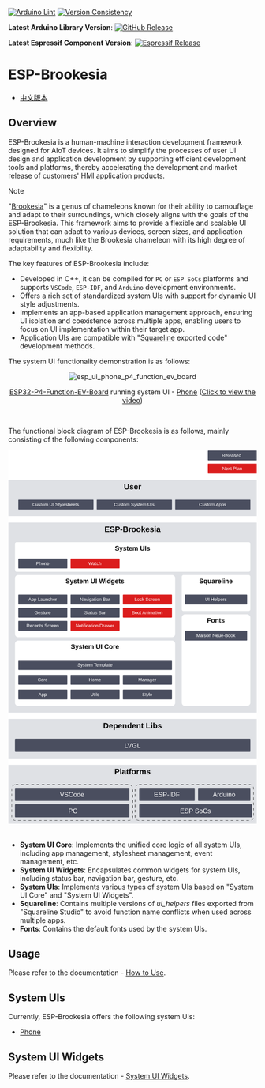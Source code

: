 [![Arduino Lint](https://github.com/espressif/esp-brookesia/actions/workflows/arduino_lint.yml/badge.svg)](https://github.com/espressif/esp-brookesia/actions/workflows/arduino_lint.yml) [![Version Consistency](https://github.com/espressif/esp-brookesia/actions/workflows/check_lib_versions.yml/badge.svg)](https://github.com/espressif/esp-brookesia/actions/workflows/check_lib_versions.yml)

**Latest Arduino Library Version**: [![GitHub Release](https://img.shields.io/github/v/release/espressif/esp-brookesia)](https://github.com/espressif/esp-brookesia/releases)

**Latest Espressif Component Version**: [![Espressif Release](https://components.espressif.com/components/espressif/esp-brookesia/badge.svg)](https://components.espressif.com/components/espressif/esp-brookesia)

# ESP-Brookesia

* [中文版本](./README_CN.md)

## Overview

ESP-Brookesia is a human-machine interaction development framework designed for AIoT devices. It aims to simplify the processes of user UI design and application development by supporting efficient development tools and platforms, thereby accelerating the development and market release of customers' HMI application products.

> [!NOTE]
> "[Brookesia](https://en.wikipedia.org/wiki/Brookesia)" is a genus of chameleons known for their ability to camouflage and adapt to their surroundings, which closely aligns with the goals of the ESP-Brookesia. This framework aims to provide a flexible and scalable UI solution that can adapt to various devices, screen sizes, and application requirements, much like the Brookesia chameleon with its high degree of adaptability and flexibility.

The key features of ESP-Brookesia include:

- Developed in C++, it can be compiled for `PC` or `ESP SoCs` platforms and supports `VSCode`, `ESP-IDF`, and `Arduino` development environments.
- Offers a rich set of standardized system UIs with support for dynamic UI style adjustments.
- Implements an app-based application management approach, ensuring UI isolation and coexistence across multiple apps, enabling users to focus on UI implementation within their target app.
- Application UIs are compatible with "[Squareline](https://squareline.io/) exported code" development methods.

The system UI functionality demonstration is as follows:

<p align="center">
<img src="https://dl.espressif.com/AE/esp-dev-kits/esp_ui_phone_p4_function_ev_board_1024_600_2.gif" alt ="esp_ui_phone_p4_function_ev_board">
</p>

<p align="center">
<a href="https://docs.espressif.com/projects/esp-dev-kits/en/latest/esp32p4/esp32-p4-function-ev-board/index.html">ESP32-P4-Function-EV-Board</a> running system UI - <a href="./docs/system_ui_phone_CN.md">Phone</a>
(<a href="https://dl.espressif.com/AE/esp-dev-kits/esp_ui_phone_demo_1024_600_compress.mp4">Click to view the video</a>)
</p>
<br>

The functional block diagram of ESP-Brookesia is as follows, mainly consisting of the following components:

<div align="center"><img src="docs/_static/readme/block_diagram.png" alt="block_diagram" width="600"></div>
<br>

- **System UI Core**: Implements the unified core logic of all system UIs, including app management, stylesheet management, event management, etc.
- **System UI Widgets**: Encapsulates common widgets for system UIs, including status bar, navigation bar, gesture, etc.
- **System UIs**: Implements various types of system UIs based on "System UI Core" and "System UI Widgets".
- **Squareline**: Contains multiple versions of *ui_helpers* files exported from "Squareline Studio" to avoid function name conflicts when used across multiple apps.
- **Fonts**: Contains the default fonts used by the system UIs.

## Usage

Please refer to the documentation - [How to Use](./docs/how_to_use.md).

## System UIs

Currently, ESP-Brookesia offers the following system UIs:

- [Phone](./docs/system_ui_phone.md)

## System UI Widgets

Please refer to the documentation - [System UI Widgets](./docs/system_ui_widgets.md).
